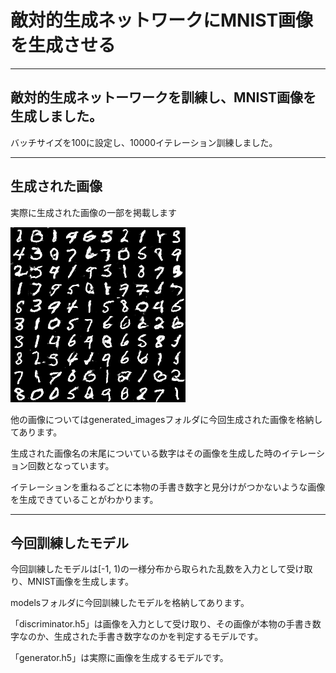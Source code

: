 <!DOCTYPE html>

<h1>敵対的生成ネットワークにMNIST画像を生成させる</h1>
<hr>

<h2>敵対的生成ネットーワークを訓練し、MNIST画像を生成しました。</h2>
<p>バッチサイズを100に設定し、10000イテレーション訓練しました。</p>
<hr>

<h2>生成された画像</h2>
<p>実際に生成された画像の一部を掲載します</p>
<img src="generated_images/generated_image_10000.png">
<p>他の画像についてはgenerated_imagesフォルダに今回生成された画像を格納してあります。</p>
<p>生成された画像名の末尾についている数字はその画像を生成した時のイテレーション回数となっています。</p>
<p>イテレーションを重ねるごとに本物の手書き数字と見分けがつかないような画像を生成できていることがわかります。</p>
<hr>

<h2>今回訓練したモデル</h2>
<p>今回訓練したモデルは[-1, 1)の一様分布から取られた乱数を入力として受け取り、MNIST画像を生成します。</p>
<p>modelsフォルダに今回訓練したモデルを格納してあります。</p>
<p>「discriminator.h5」は画像を入力として受け取り、その画像が本物の手書き数字なのか、生成された手書き数字なのかを判定するモデルです。</p>
<p>「generator.h5」は実際に画像を生成するモデルです。</p>